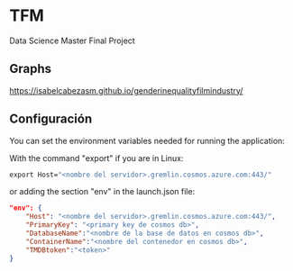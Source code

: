 # TFM

Data Science Master Final Project

## Graphs
https://isabelcabezasm.github.io/genderinequalityfilmindustry/

## Configuración

You can set the environment variables needed for running the application:

With the command "export" if you are in Linux:

```cmd
export Host="<nombre del servidor>.gremlin.cosmos.azure.com:443/"
```

or adding the section "env" in the launch.json file: 

```json
"env": {
    "Host": "<nombre del servidor>.gremlin.cosmos.azure.com:443/",
    "PrimaryKey": "<primary key de cosmos db>",
    "DatabaseName":"<nombre de la base de datos en cosmos db>",
    "ContainerName":"<nombre del contenedor en cosmos db>",
    "TMDBtoken":"<token>"
}
```

